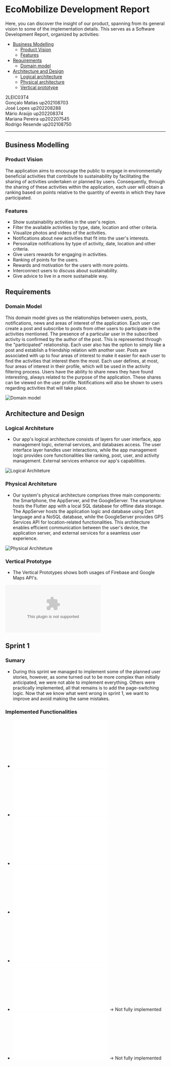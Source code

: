 # EcoMobilize Development Report

Here, you can discover the insight of our product, spanning from its general vision to some of the implementation details. This serves as a Software Development Report, organized by activities:

* [Business Modelling](#business-modelling)
    * [Product Vision](#Product-Vision)
    * [Features](#Features)
* [Requirements](#Requirements)
  * [Domain model](#Domain-model)
* [Architecture and Design](#Architecture-And-Design)
  * [Logical architecture](#Logical-Architecture)
  * [Physical architecture](#Physical-Architecture)
  * [Vertical prototype](#Vertical-Prototype)


2LEIC03T4\
Gonçalo Matias up202108703 \
José Lopes up202208288 \
Mário Araújo up202208374\
Mariana Pereira up202207545\
Rodrigo Resende up202108750

---

## Business Modelling

### Product Vision

The application aims to encourage the public to engage in environmentally beneficial activities that contribute to sustainability by facilitating the sharing of activities undertaken or planned by users. Consequently, through the sharing of these activities within the application, each user will obtain a ranking based on points relative to the quantity of events in which they have participated.

### Features

- Show sustainability activities in the user's region.
- Filter the available activities by type, date, location and other criteria.
- Visualize photos and videos of the activities.
- Notifications about new activities that fit into the user's interests.
- Personalize notifications by type of activity, date, location and other criteria.
- Give users rewards for engaging in activities.
- Ranking of points for the users.
- Rewards and motivation for the users with more points.
- Interconnect users to discuss about sustainability.
- Give advice to live in a more sustainable way. 


## Requirements

### Domain Model

This domain model gives us the relationships between users, posts, notifications, news  and areas of interest of the application.
Each user can create a post and subscribe to posts from other users to participate in the activities mentioned. The presence of a particular user in the subscribed activity is confirmed  by the author of the post. This is represented through the "participated" relationship. Each user also has the option to simply like a post and establish a friendship relation with another user.
Posts are associated with up to four areas of interest to make it easier for each user to find the activities that interest them the most. Each user defines, at most, four areas of interest in their profile, which will be used in the activity filtering process.
Users have the ability to share news they have found interesting, always related to the purpose of the application. These shares can be viewed on the user profile.
Notifications will also be shown to users regarding activities that will take place.

![Domain model](images/image.png)

## Architecture and Design

### Logical Architeture

* Our app's logical architecture consists of layers for user interface, app management logic, external services, and databases access. The user interface layer handles user interactions, while the app management logic provides core functionalities like ranking, post, user, and activity management. External services enhance our app's capabilities.

![Logical Architeture](images/imageAL.png)

### Physical Architeture

* Our system's physical architecture comprises three main components: the Smartphone, the AppServer, and the GoogleServer. The smartphone hosts the Flutter app with a local SQL database for offline data storage. The AppServer hosts the application logic and database using Dart language and a NoSQL database, while the GoogleServer provides GPS Services API for location-related functionalities. This architecture enables efficient communication between the user's device, the application server, and external services for a seamless user experience.

![Physical Architeture](images/imageAF.png)

### Vertical Prototype
 * The Vertical Prototypes shows both usages of Firebase and Google Maps API's.
 
![APK](APK/app-release.apk)


## Sprint 1

### Sumary
 - During this sprint we managed to implement some of the planned user stories, however, as some turned out to be more complex than initially anticipated, we were not able to implement everything. 
Others were practically implemented, all that remains is to add the page-switching logic. Now that we know what went wrong in sprint 1, we want to improve and avoid making the same mistakes.

### Implemented Functionalities
- ![Users can set a location and a distance](es_application_1/lib/set_location.dart)
- ![Users can create an account using their email](es_application_1/lib/authentication/register_screen.dart)
- ![Users can reset their password](es_application_1/lib/authentication/login_screen.dart)
- ![Users can login to their account](es_application_1/lib/authentication/login_screen.dart)
- ![Users can login to their account](es_application_1/lib/authentication/login_screen.dart)
- ![Users can edit their profile](es_application_1/lib/profile_page.dart) -> Not fully implemented
- ![Users can customize their settings](es_application_1/profile_page.dart) -> Not fully implemented